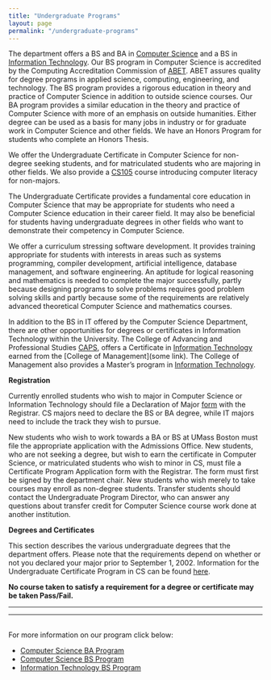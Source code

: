 ```yaml
---
title: "Undergraduate Programs"
layout: page
permalink: "/undergraduate-programs"
---
```


The department offers a BS and BA in [Computer Science](http://www.cs.umb.edu/sp/academics/undergraduate_programs/) and a BS in [Information Technology](http://www.cs.umb.edu/sp/academics/undergraduate_programs/#IT). Our BS program in Computer Science is accredited by the Computing Accreditation Commission of [ABET](http://www.abet.org/). ABET assures quality for degree programs in applied science, computing, engineering, and technology. The BS program provides a rigorous education in theory and practice of Computer Science in addition to outside science courses. Our BA program provides a similar education in the theory and practice of Computer Science with more of an emphasis on outside humanities. Either degree can be used as a basis for many jobs in industry or for graduate work in Computer Science and other fields. We have an Honors Program for students who complete an Honors Thesis.

We offer the Undergraduate Certificate in Computer Science for non-degree seeking students, and for matriculated students who are majoring in other fields. We also provide a [CS105]({{site.baseurl}}/CS105) course introducing computer literacy for non-majors.

The Undergraduate Certificate provides a fundamental core education in Computer Science that may be appropriate for students who need a Computer Science education in their career field. It may also be beneficial for students having undergraduate degrees in other fields who want to demonstrate their competency in Computer Science.

We offer a curriculum stressing software development. It provides training appropriate for students with interests in areas such as systems programming, compiler development, artificial intelligence, database management, and software engineering. An aptitude for logical reasoning and mathematics is needed to complete the major successfully, partly because designing programs to solve problems requires good problem solving skills and partly because some of the requirements are relatively advanced theoretical Computer Science and mathematics courses.

In addition to the BS in IT offered by the Computer Science Department, there are other opportunities for degrees or certificates in Information Technology within the University. The College of Advancing and Professional Studies [CAPS](http://www.umb.edu/academics/caps), offers a Certificate in [Information Technology](http://www.umb.edu/academics/caps/certificates/infotech) earned from the [College of Management](some link). The College of Management also provides a Master’s program in [Information Technology](http://www.umb.edu/academics/cm).

**Registration**

Currently enrolled students who wish to major in Computer Science or Information Technology should file a Declaration of Major [form](https://www.umb.edu/404) with the Registrar. CS majors need to declare the BS or BA degree, while IT majors need to include the track they wish to pursue.

New students who wish to work towards a BA or BS at UMass Boston must file the appropriate application with the Admissions Office. New students, who are not seeking a degree, but wish to earn the certificate in Computer Science, or matriculated students who wish to minor in CS, must file a Certificate Program Application form with the Registrar. The form must first be signed by the department chair. New students who wish merely to take courses may enroll as non-degree students. Transfer students should contact the Undergraduate Program Director, who can answer any questions about transfer credit for Computer Science course work done at another institution.

**Degrees and Certificates**

This section describes the various undergraduate degrees that the department offers. Please note that the requirements depend on whether or not you declared your major prior to September 1, 2002. Information for the Undergraduate Certificate Program in CS can be found [here]({{site.baseurl}}/certificate-programs).

**No course taken to satisfy a requirement for a degree or certificate may be taken Pass/Fail.**

---

---

\
For more information on our program click below:

- [Computer Science BA Program]({{site.baseurl}}/cs_ba)
- [Computer Science BS Program]({{site.baseurl}}/cs_bs)
- [Information Technology BS Program]({{site.baseurl}}/it_bs)
